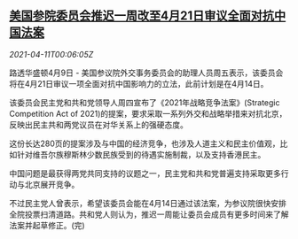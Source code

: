 <!--1618101063000-->
[美国参院委员会推迟一周改至4月21日审议全面对抗中国法案](https://cn.reuters.com/article/us-senate-china-bill-postpone-0410-idCNKBS2BY009)
------

<div><i>2021-04-11T00:06:05Z</i></div><p>路透华盛顿4月9日 - 美国参议院外交事务委员会的助理人员周五表示，该委员会将在4月21日审议一项全面对抗中国影响力的立法，此前计划是在4月14日。</p><p>该委员会民主党和共和党领导人周四宣布了《2021年战略竞争法案》(Strategic Competition Act of 2021)的提案，要求采取一系列外交和战略举措来对抗北京，反映出民主共和两党议员在对华关系上的强硬态度。</p><p>这份长达280页的提案涉及与中国的经济竞争，也涉及人道主义和民主价值观，比如针对维吾尔族穆斯林少数民族受到的待遇实施制裁，以及支持香港民主。</p><p>中国问题是最获得两党共同支持的议题之一，民主党和共和党普遍支持采取更多行动与北京展开竞争。</p><p>不过民主党人曾表示，希望该委员会能在4月14日通过该法案，为参议院很快安排全院投票扫清道路。共和党人则认为，推迟一周能让委员会成员有更多时间来了解法案并起草修正。(完)</p>
